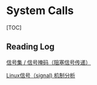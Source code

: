# System Calls

[TOC]





## Reading Log

 [信号集 / 信号掩码（阻塞信号传递）](https://www.cnblogs.com/jingyg/p/5182001.html) 

 [Linux信号（signal) 机制分析](https://www.cnblogs.com/hoys/archive/2012/08/19/2646377.html) 

